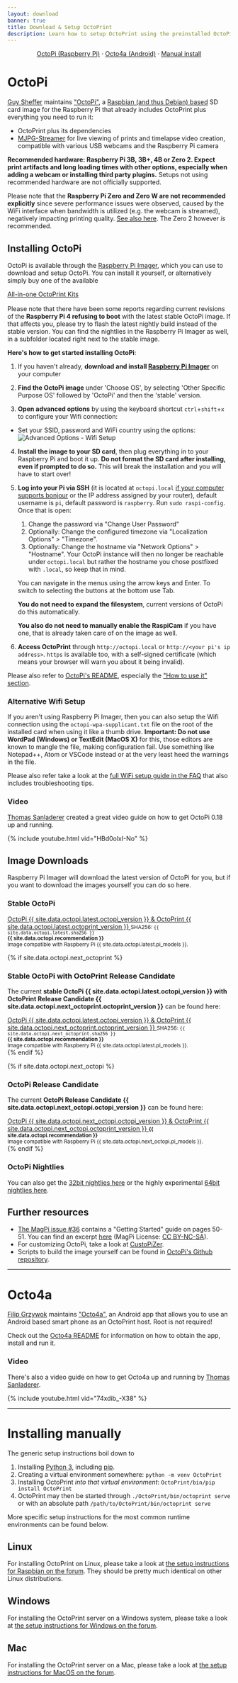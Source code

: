 ```yaml
---
layout: download
banner: true
title: Download & Setup OctoPrint
description: Learn how to setup OctoPrint using the preinstalled OctoPi image for Raspberry Pi, or how to install from source on Windows, Linux and Mac.
---
```


<center>
  <a href="#octopi">OctoPi (Raspberry Pi)</a> &middot; <a href="#octo4a">Octo4a (Android)</a> &middot; <a href="#installing-manually">Manual install</a>
</center>

# OctoPi

[Guy Sheffer](https://github.com/guysoft) maintains ["OctoPi"](https://github.com/guysoft/OctoPi),
a [Raspbian (and thus Debian) based](https://www.raspbian.org/) SD card image for the Raspberry Pi
that already includes OctoPrint plus everything you need to run it:

* OctoPrint plus its dependencies
* [MJPG-Streamer](https://github.com/jacksonliam/mjpg-streamer)
  for live viewing of prints and timelapse video creation, compatible with various
  USB webcams and the Raspberry Pi camera

**Recommended hardware: Raspberry Pi 3B, 3B+, 4B or Zero 2. Expect print artifacts and long loading times with other 
options, especially when adding a webcam or installing third party plugins.** Setups not using
recommended hardware are not officially supported. 

Please note that the **Raspberry Pi Zero and Zero W are not recommended explicitly** since severe performance 
issues were observed, caused by the WiFi interface when bandwidth is utilized (e.g. the webcam is streamed), negatively 
impacting printing quality. [See also here](https://github.com/guysoft/OctoPi/issues/318#issuecomment-284762963). The Zero 2
however *is* recommended.

## Installing OctoPi

OctoPi is available through the [Raspberry Pi Imager](https://www.raspberrypi.org/software/), which you can use to download and setup OctoPi. You can install it yourself, or alternatively simply buy one of the available

<div class="text-center" style="margin-bottom: 1rem;">
    <a class="btn btn-large btn-block" href="/merch/#kits" data-event-category="download" data-event-action="kits">All-in-one OctoPrint Kits</a>
</div>

<div class="alert">
  Please note that there have been some reports regarding current revisions of the 
  <strong>Raspberry Pi 4 refusing to boot</strong> with the latest stable OctoPi image. If that affects 
  you, please try to flash the latest nightly build instead of the stable version.
  You can find the nightlies in the Raspberry Pi Imager as well, in a subfolder located 
  right next to the stable image.
</div>

**Here's how to get started installing OctoPi**:

1. If you haven't already, **download and install [Raspberry Pi Imager](https://raspberrypi.org/software)** on your computer

2. **Find the OctoPi image** under 'Choose OS', by selecting 'Other Specific Purpose OS' followed by 'OctoPi' and then the 'stable' version.

3. **Open advanced options** by using the keyboard shortcut <code>ctrl</code>+<code>shift</code>+<code>x</code> to configure your Wifi connection:
  * Set your SSID, password and WiFi country using the options:
  ![Advanced Options - Wifi Setup](/assets/img/download/advanced-wifi.png)

4. **Install the image to your SD card**, then plug everything in to your Raspberry Pi and boot it up. **Do not format the SD card after installing, even if prompted to do so.** This will break the installation and you will have to start over!

5. **Log into your Pi via SSH** (it is located at ``octopi.local``
   [if your computer supports bonjour](https://learn.adafruit.com/bonjour-zeroconf-networking-for-windows-and-linux/overview)
   or the IP address assigned by your router), default username is `pi`,
   default password is `raspberry`. Run ``sudo raspi-config``. Once that is open:
    
   1. Change the password via "Change User Password"
   2. Optionally: Change the configured timezone via "Localization Options" > "Timezone".
   3. Optionally: Change the hostname via "Network Options" > "Hostname". Your OctoPi instance will then no longer be reachable under ``octopi.local`` but rather the hostname you chose postfixed with ``.local``, so keep that in mind.
    
   You can navigate in the menus using the arrow keys and <key>Enter</key>. To switch to selecting the buttons at the bottom use <key>Tab</key>.
    
   **You do not need to expand the filesystem**, current versions of OctoPi do this automatically.
   
   **You also do not need to manually enable the RaspiCam** if you have one, that is already taken care of on the image as well.

5. **Access OctoPrint** through ``http://octopi.local`` or ``http://<your pi's ip address>``. `https` is available too,
   with a self-signed certificate (which means your browser will warn you about it being invalid).

Please also refer to [OctoPi's README](https://github.com/guysoft/OctoPi), especially the ["How to use it" section](https://github.com/guysoft/OctoPi#how-to-use-it).

### Alternative Wifi Setup

If you aren't using Raspberry Pi Imager, then you can also setup the Wifi connection using the `octopi-wpa-supplicant.txt` file
on the root of the installed card when using it like a thumb drive. 
**Important: Do not use WordPad (Windows) or TextEdit (MacOS X)**  for this, those editors are known to mangle
the file, making configuration fail. Use something like Notepad++, Atom or VSCode instead or at the very 
least heed the warnings in the file.

Please also refer take a look at the [full WiFi setup guide in the FAQ](https://faq.octoprint.org/wifi-setup) that also includes troubleshooting tips.

### Video

[Thomas Sanladerer](https://www.youtube.com/channel/UCb8Rde3uRL1ohROUVg46h1A) created a great video guide on how to get OctoPi 0.18 up and running.

{% include youtube.html vid="HBd0olxI-No" %}

## Image Downloads

<!--
<div class="alert">
    There have been some reports regarding current revisions of the <strong>Raspberry Pi 4 1/2/4 GB refusing to boot</strong> with the stable
    OctoPi 0.17.0 image. If that affects you, please try the OctoPi 0.18.0 release candidate.
</div>
-->

Raspberry Pi Imager will download the latest version of OctoPi for you, but if you want to download the images 
yourself you can do so here.

### Stable OctoPi

<div class="text-center">
    <a class="btn btn-large btn-primary btn-block" href="{{ site.data.octopi.latest.url }}" data-event-category="download" data-event-action="latest">
      OctoPi&nbsp;{{ site.data.octopi.latest.octopi_version }} &amp; OctoPrint&nbsp;{{ site.data.octopi.latest.octoprint_version }}
    </a>
    <small>SHA256: <code>{{ site.data.octopi.latest.sha256 }}</code></small><br>
    <small><strong>{{ site.data.octopi.recommendation }}</strong></small><br>
    <small>Image compatible with Raspberry Pi {{ site.data.octopi.latest.pi_models }}.</small><br>
</div>

{% if site.data.octopi.next_octoprint %}
### Stable OctoPi with OctoPrint Release Candidate

The current <strong>stable OctoPi {{ site.data.octopi.latest.octopi_version }} with OctoPrint Release Candidate {{ site.data.octopi.next_octoprint.octoprint_version }}</strong> can be found here: 

<div class="text-center">
    <a class="btn btn-large btn-block" href="{{ site.data.octopi.next_octoprint.url }}" data-event-category="download" data-event-action="next">
      OctoPi&nbsp;{{ site.data.octopi.latest.octopi_version }} &amp; OctoPrint&nbsp;{{ site.data.octopi.next_octoprint.octoprint_version }}
    </a>
    <small>SHA256: <code>{{ site.data.octopi.next_octoprint.sha256 }}</code></small><br>
    <small><strong>{{ site.data.octopi.recommendation }}</strong></small><br>
    <small>Image compatible with Raspberry Pi {{ site.data.octopi.latest.pi_models }}.</small><br>
</div>
{% endif %}

{% if site.data.octopi.next_octopi %}
### OctoPi Release Candidate

The current <strong>OctoPi Release Candidate {{ site.data.octopi.next_octopi.octopi_version }}</strong> can be found here: 

<div class="text-center">
    <a class="btn btn-large btn-block" href="{{ site.data.octopi.next_octopi.url }}" data-event-category="download" data-event-action="next">
      OctoPi&nbsp;{{ site.data.octopi.next_octopi.octopi_version }} &amp; OctoPrint&nbsp;{{ site.data.octopi.next_octopi.octoprint_version }}
    </a>
    <small><strong>{{ site.data.octopi.recommendation }}</strong></small><br>
    <small>Image compatible with Raspberry Pi {{ site.data.octopi.next_octopi.pi_models }}.</small><br>
</div>
{% endif %}

### OctoPi Nightlies

You can also get the [32bit nightlies here](https://unofficialpi.org/Distros/OctoPi/nightly/) or the highly experimental [64bit nightlies here](https://unofficialpi.org/Distros/OctoPi/nightly-arm64/).


## Further resources

  * [The MagPi issue #36](https://www.raspberrypi.org/magpi/issues/36/) contains a "Getting Started" guide on 
    pages 50-51. You can find an excerpt [here](/assets/download/MagPi36_OctoPrint.pdf) 
    (MagPi License: [CC BY-NC-SA](https://creativecommons.org/licenses/by-nc-sa/3.0/)).
  * For customizing OctoPi, take a look at [CustoPiZer](https://github.com/OctoPrint/CustoPiZer).
  * Scripts to build the image yourself can be found in [OctoPi's Github repository](https://github.com/guysoft/OctoPi).

----

# Octo4a

[Filip Grzywok](https://github.com/feelfreelinux) maintains 
["Octo4a"](https://github.com/feelfreelinux/octo4a), an Android
app that allows you to use an Android based smart phone as an OctoPrint host. Root
is not required!

Check out the [Octo4a README](https://github.com/feelfreelinux/octo4a) for information on 
how to obtain the app, install and run it.

### Video

There's also a video guide on how to get Octo4a up and running by [Thomas Sanladerer](https://www.youtube.com/channel/UCb8Rde3uRL1ohROUVg46h1A).

{% include youtube.html vid="74xdib_-X38" %}

----

#  Installing manually

The generic setup instructions boil down to

1. Installing [Python 3](https://www.python.org/), including [pip](https://pip.pypa.io/en/latest/installing.html).
2. Creating a virtual environment somewhere: `python -m venv OctoPrint`
3. Installing OctoPrint *into that virtual environment*: `OctoPrint/bin/pip install OctoPrint`
4. OctoPrint may then be started through `./OctoPrint/bin/octoprint serve` or with an absolute path `/path/to/OctoPrint/bin/octoprint serve`

More specific setup instructions for the most common runtime environments can be found below.

##  Linux

For installing OctoPrint on Linux, please take a look at [the setup instructions for Raspbian on the forum](https://community.octoprint.org/t/setting-up-octoprint-on-a-raspberry-pi-running-raspbian/2337/).
They should be pretty much identical on other Linux distributions.

##  Windows

For installing the OctoPrint server on a Windows system, please take a look at [the setup instructions for Windows on the forum](https://community.octoprint.org/t/setting-up-octoprint-on-windows/383/1).

## Mac

For installing the OctoPrint server on a Mac, please take a look at [the setup instructions for MacOS on the forum](https://community.octoprint.org/t/setting-up-octoprint-on-macos/13425).
